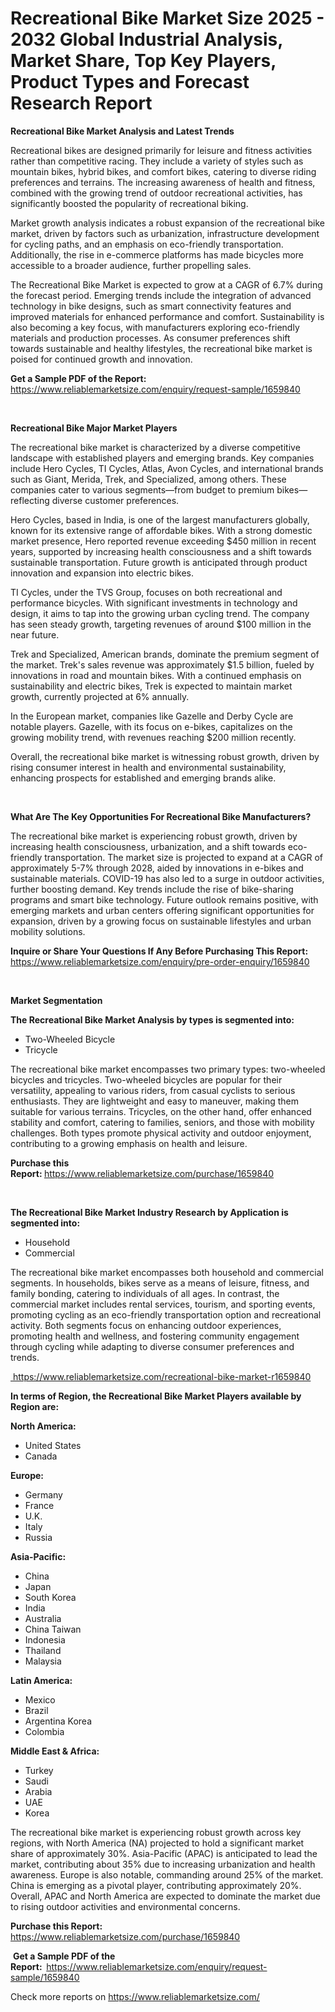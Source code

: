 <p><h1>Recreational Bike Market Size 2025 - 2032 Global Industrial Analysis, Market Share, Top Key Players, Product Types and Forecast Research Report</h1></p><p><strong>Recreational Bike Market Analysis and Latest Trends</strong></p>
<p><p>Recreational bikes are designed primarily for leisure and fitness activities rather than competitive racing. They include a variety of styles such as mountain bikes, hybrid bikes, and comfort bikes, catering to diverse riding preferences and terrains. The increasing awareness of health and fitness, combined with the growing trend of outdoor recreational activities, has significantly boosted the popularity of recreational biking.</p><p>Market growth analysis indicates a robust expansion of the recreational bike market, driven by factors such as urbanization, infrastructure development for cycling paths, and an emphasis on eco-friendly transportation. Additionally, the rise in e-commerce platforms has made bicycles more accessible to a broader audience, further propelling sales. </p><p>The Recreational Bike Market is expected to grow at a CAGR of 6.7% during the forecast period. Emerging trends include the integration of advanced technology in bike designs, such as smart connectivity features and improved materials for enhanced performance and comfort. Sustainability is also becoming a key focus, with manufacturers exploring eco-friendly materials and production processes. As consumer preferences shift towards sustainable and healthy lifestyles, the recreational bike market is poised for continued growth and innovation.</p></p>
<p><strong>Get a Sample PDF of the Report:&nbsp;</strong> <a href="https://www.reliablemarketsize.com/enquiry/request-sample/1659840?utm_campaign=1133&utm_medium=2&utm_source=Github&utm_content=ia&utm_term=17022025&utm_id=recreational-bike">https://www.reliablemarketsize.com/enquiry/request-sample/1659840</a></p>
<p>&nbsp;</p>
<p><strong>Recreational Bike Major Market Players</strong></p>
<p><p>The recreational bike market is characterized by a diverse competitive landscape with established players and emerging brands. Key companies include Hero Cycles, TI Cycles, Atlas, Avon Cycles, and international brands such as Giant, Merida, Trek, and Specialized, among others. These companies cater to various segments—from budget to premium bikes—reflecting diverse customer preferences.</p><p>Hero Cycles, based in India, is one of the largest manufacturers globally, known for its extensive range of affordable bikes. With a strong domestic market presence, Hero reported revenue exceeding $450 million in recent years, supported by increasing health consciousness and a shift towards sustainable transportation. Future growth is anticipated through product innovation and expansion into electric bikes.</p><p>TI Cycles, under the TVS Group, focuses on both recreational and performance bicycles. With significant investments in technology and design, it aims to tap into the growing urban cycling trend. The company has seen steady growth, targeting revenues of around $100 million in the near future.</p><p>Trek and Specialized, American brands, dominate the premium segment of the market. Trek's sales revenue was approximately $1.5 billion, fueled by innovations in road and mountain bikes. With a continued emphasis on sustainability and electric bikes, Trek is expected to maintain market growth, currently projected at 6% annually.</p><p>In the European market, companies like Gazelle and Derby Cycle are notable players. Gazelle, with its focus on e-bikes, capitalizes on the growing mobility trend, with revenues reaching $200 million recently.</p><p>Overall, the recreational bike market is witnessing robust growth, driven by rising consumer interest in health and environmental sustainability, enhancing prospects for established and emerging brands alike.</p></p>
<p>&nbsp;</p>
<p><strong>What Are The Key Opportunities For Recreational Bike Manufacturers?</strong></p>
<p><p>The recreational bike market is experiencing robust growth, driven by increasing health consciousness, urbanization, and a shift towards eco-friendly transportation. The market size is projected to expand at a CAGR of approximately 5-7% through 2028, aided by innovations in e-bikes and sustainable materials. COVID-19 has also led to a surge in outdoor activities, further boosting demand. Key trends include the rise of bike-sharing programs and smart bike technology. Future outlook remains positive, with emerging markets and urban centers offering significant opportunities for expansion, driven by a growing focus on sustainable lifestyles and urban mobility solutions.</p></p>
<p><strong>Inquire or Share Your Questions If Any Before Purchasing This Report:</strong> <a href="https://www.reliablemarketsize.com/enquiry/pre-order-enquiry/1659840?utm_campaign=1133&utm_medium=2&utm_source=Github&utm_content=ia&utm_term=17022025&utm_id=recreational-bike">https://www.reliablemarketsize.com/enquiry/pre-order-enquiry/1659840</a></p>
<p>&nbsp;</p>
<p><strong>Market Segmentation</strong></p>
<p><strong>The Recreational Bike Market Analysis by types is segmented into:</strong></p>
<p><ul><li>Two-Wheeled Bicycle</li><li>Tricycle</li></ul></p>
<p><p>The recreational bike market encompasses two primary types: two-wheeled bicycles and tricycles. Two-wheeled bicycles are popular for their versatility, appealing to various riders, from casual cyclists to serious enthusiasts. They are lightweight and easy to maneuver, making them suitable for various terrains. Tricycles, on the other hand, offer enhanced stability and comfort, catering to families, seniors, and those with mobility challenges. Both types promote physical activity and outdoor enjoyment, contributing to a growing emphasis on health and leisure.</p></p>
<p><strong>Purchase this Report:&nbsp;</strong><a href="https://www.reliablemarketsize.com/purchase/1659840?utm_campaign=1133&utm_medium=2&utm_source=Github&utm_content=ia&utm_term=17022025&utm_id=recreational-bike">https://www.reliablemarketsize.com/purchase/1659840</a></p>
<p>&nbsp;</p>
<p><strong>The Recreational Bike Market Industry Research by Application is segmented into:</strong></p>
<p><ul><li>Household</li><li>Commercial</li></ul></p>
<p><p>The recreational bike market encompasses both household and commercial segments. In households, bikes serve as a means of leisure, fitness, and family bonding, catering to individuals of all ages. In contrast, the commercial market includes rental services, tourism, and sporting events, promoting cycling as an eco-friendly transportation option and recreational activity. Both segments focus on enhancing outdoor experiences, promoting health and wellness, and fostering community engagement through cycling while adapting to diverse consumer preferences and trends.</p></p>
<p><a href="https://www.reliablemarketsize.com/recreational-bike-market-r1659840?utm_campaign=1133&utm_medium=2&utm_source=Github&utm_content=ia&utm_term=17022025&utm_id=recreational-bike">&nbsp;https://www.reliablemarketsize.com/recreational-bike-market-r1659840</a></p>
<p><strong>In terms of Region, the Recreational Bike Market Players available by Region are:</strong></p>
<p>
    <p> <strong> North America: </strong>
        <ul>
            <li>United States</li>
            <li>Canada</li>
        </ul>
        </p> 
    <p> <strong> Europe: </strong>
        <ul>
            <li>Germany</li>
            <li>France</li>
            <li>U.K.</li>
            <li>Italy</li>
            <li>Russia</li>
        </ul>
        </p> 
    <p> <strong> Asia-Pacific: </strong>
        <ul>
            <li>China</li>
            <li>Japan</li>
            <li>South Korea</li>
            <li>India</li>
            <li>Australia</li>
            <li>China Taiwan</li>
            <li>Indonesia</li>
            <li>Thailand</li>
            <li>Malaysia</li>
        </ul>
        </p> 
    <p> <strong> Latin America: </strong>
        <ul>
            <li>Mexico</li>
            <li>Brazil</li>
            <li>Argentina Korea</li>
            <li>Colombia</li>
        </ul>
        </p> 
    <p> <strong> Middle East & Africa: </strong>
        <ul>
            <li>Turkey</li>
            <li>Saudi</li>
            <li>Arabia</li>
            <li>UAE</li>
            <li>Korea</li>
        </ul>
    </p>
    </p>
<p><p>The recreational bike market is experiencing robust growth across key regions, with North America (NA) projected to hold a significant market share of approximately 30%. Asia-Pacific (APAC) is anticipated to lead the market, contributing about 35% due to increasing urbanization and health awareness. Europe is also notable, commanding around 25% of the market. China is emerging as a pivotal player, contributing approximately 20%. Overall, APAC and North America are expected to dominate the market due to rising outdoor activities and environmental concerns.</p></p>
<p><strong>Purchase this Report: </strong><a href="https://www.reliablemarketsize.com/purchase/1659840?utm_campaign=1133&utm_medium=2&utm_source=Github&utm_content=ia&utm_term=17022025&utm_id=recreational-bike">https://www.reliablemarketsize.com/purchase/1659840</a></p>
<p>&nbsp;<strong>Get a Sample PDF of the Report:&nbsp;&nbsp;</strong><a href="https://www.reliablemarketsize.com/enquiry/request-sample/1659840?utm_campaign=1133&utm_medium=2&utm_source=Github&utm_content=ia&utm_term=17022025&utm_id=recreational-bike">https://www.reliablemarketsize.com/enquiry/request-sample/1659840</a></p>
<p><strong></strong></p>
<p>Check more reports on <a href="https://www.reliablemarketsize.com/?utm_campaign=1133&utm_medium=2&utm_source=Github&utm_content=ia&utm_term=17022025&utm_id=recreational-bike">https://www.reliablemarketsize.com/</a></p>